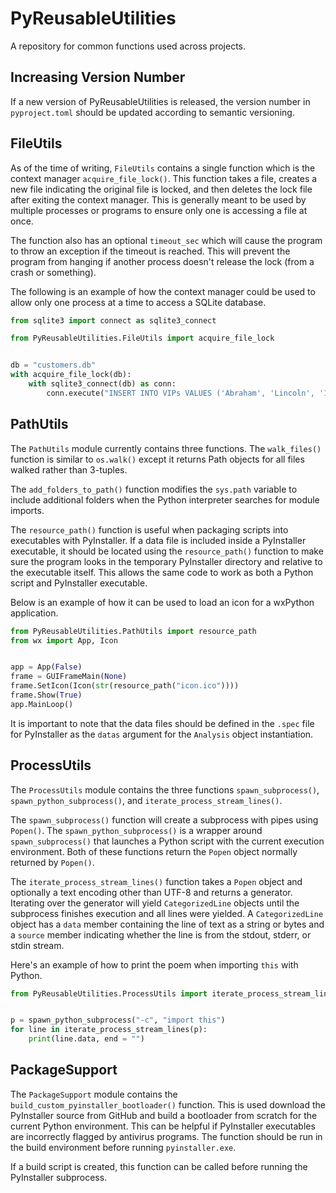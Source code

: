 # PyReusableUtilities
A repository for common functions used across projects.

## Increasing Version Number
If a new version of PyReusableUtilities is released, the version number in `pyproject.toml` should be updated according to semantic versioning.

## FileUtils
As of the time of writing, `FileUtils` contains a single function which is the context manager `acquire_file_lock()`. This function takes a file, creates a new file indicating the original file is locked, and then deletes the lock file after exiting the context manager. This is generally meant to be used by multiple processes or programs to ensure only one is accessing a file at once.

The function also has an optional `timeout_sec` which will cause the program to throw an exception if the timeout is reached. This will prevent the program from hanging if another process doesn't release the lock (from a crash or something).

The following is an example of how the context manager could be used to allow only one process at a time to access a SQLite database.

```python
from sqlite3 import connect as sqlite3_connect

from PyReusableUtilities.FileUtils import acquire_file_lock


db = "customers.db"
with acquire_file_lock(db):
    with sqlite3_connect(db) as conn:
        conn.execute("INSERT INTO VIPs VALUES ('Abraham', 'Lincoln', '1600 Pennsylvania Ave');")
```

## PathUtils
The `PathUtils` module currently contains three functions. The `walk_files()` function is similar to `os.walk()` except it returns Path objects for all files walked rather than 3-tuples.

The `add_folders_to_path()` function modifies the `sys.path` variable to include additional folders when the Python interpreter searches for module imports.

The `resource_path()` function is useful when packaging scripts into executables with PyInstaller. If a data file is included inside a PyInstaller executable, it should be located using the `resource_path()` function to make sure the program looks in the temporary PyInstaller directory and relative to the executable itself. This allows the same code to work as both a Python script and PyInstaller executable.

Below is an example of how it can be used to load an icon for a wxPython application.

```python
from PyReusableUtilities.PathUtils import resource_path
from wx import App, Icon


app = App(False)
frame = GUIFrameMain(None)
frame.SetIcon(Icon(str(resource_path("icon.ico"))))
frame.Show(True)
app.MainLoop()
```

It is important to note that the data files should be defined in the `.spec` file for PyInstaller as the `datas` argument for the `Analysis` object instantiation.

## ProcessUtils
The `ProcessUtils` module contains the three functions `spawn_subprocess()`, `spawn_python_subprocess()`, and `iterate_process_stream_lines()`.

The `spawn_subprocess()` function will create a subprocess with pipes using `Popen()`. The `spawn_python_subprocess()` is a wrapper around `spawn_subprocess()` that launches a Python script with the current execution environment. Both of these functions return the `Popen` object normally returned by `Popen()`.

The `iterate_process_stream_lines()` function takes a `Popen` object and optionally a text encoding other than UTF-8 and returns a generator. Iterating over the generator will yield `CategorizedLine` objects until the subprocess finishes execution and all lines were yielded. A `CategorizedLine` object has a `data` member containing the line of text as a string or bytes and a `source` member indicating whether the line is from the stdout, stderr, or stdin stream.

Here's an example of how to print the poem when importing `this` with Python.

```python
from PyReusableUtilities.ProcessUtils import iterate_process_stream_lines, spawn_python_subprocess


p = spawn_python_subprocess("-c", "import this")
for line in iterate_process_stream_lines(p):
    print(line.data, end = "")
```

## PackageSupport
The `PackageSupport` module contains the `build_custom_pyinstaller_bootloader()` function. This is used download the PyInstaller source from GitHub and build a bootloader from scratch for the current Python environment. This can be helpful if PyInstaller executables are incorrectly flagged by antivirus programs. The function should be run in the build environment before running `pyinstaller.exe`.

If a build script is created, this function can be called before running the PyInstaller subprocess.
